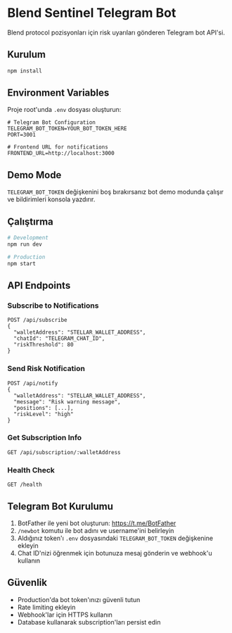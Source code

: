 # Blend Sentinel Telegram Bot

Blend protocol pozisyonları için risk uyarıları gönderen Telegram bot API'si.

## Kurulum

```bash
npm install
```

## Environment Variables

Proje root'unda `.env` dosyası oluşturun:

```env
# Telegram Bot Configuration
TELEGRAM_BOT_TOKEN=YOUR_BOT_TOKEN_HERE
PORT=3001

# Frontend URL for notifications  
FRONTEND_URL=http://localhost:3000
```

## Demo Mode

`TELEGRAM_BOT_TOKEN` değişkenini boş bırakırsanız bot demo modunda çalışır ve bildirimleri konsola yazdırır.

## Çalıştırma

```bash
# Development
npm run dev

# Production
npm start
```

## API Endpoints

### Subscribe to Notifications
```
POST /api/subscribe
{
  "walletAddress": "STELLAR_WALLET_ADDRESS",
  "chatId": "TELEGRAM_CHAT_ID", 
  "riskThreshold": 80
}
```

### Send Risk Notification
```
POST /api/notify
{
  "walletAddress": "STELLAR_WALLET_ADDRESS",
  "message": "Risk warning message",
  "positions": [...],
  "riskLevel": "high"
}
```

### Get Subscription Info
```
GET /api/subscription/:walletAddress
```

### Health Check
```
GET /health
```

## Telegram Bot Kurulumu

1. BotFather ile yeni bot oluşturun: https://t.me/BotFather
2. `/newbot` komutu ile bot adını ve username'ini belirleyin
3. Aldığınız token'ı `.env` dosyasındaki `TELEGRAM_BOT_TOKEN` değişkenine ekleyin
4. Chat ID'nizi öğrenmek için botunuza mesaj gönderin ve webhook'u kullanın

## Güvenlik

- Production'da bot token'ınızı güvenli tutun
- Rate limiting ekleyin
- Webhook'lar için HTTPS kullanın
- Database kullanarak subscription'ları persist edin 